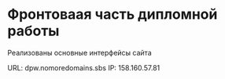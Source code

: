 # Фронтоваая часть дипломной работы
Реализованы основные интерфейсы сайта

URL: dpw.nomoredomains.sbs
IP: 158.160.57.81

